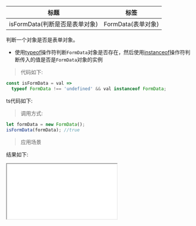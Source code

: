 | 标题                           | 标签               |
| ------------------------------ | ------------------ |
| isFormData(判断是否是表单对象) | FormData(表单对象) |

判断一个对象是否是表单对象。

- 使用[typeof](https://developer.mozilla.org/en-US/docs/Web/JavaScript/Reference/Operators/typeof)操作符判断`FormData`对象是否存在，然后使用[instanceof](https://developer.mozilla.org/en-US/docs/Web/JavaScript/Reference/Operators/instanceof)操作符判断传入的值是否是`FormData`对象的实例

> 代码如下:

```js
const isFormData = val =>
  typeof FormData !== 'undefined' && val instanceof FormData;
```

ts代码如下:

<div class="code-editor" data-url="codes/javascript/ts/isFormData.ts" data-language="typescript"></div>

> 调用方式:

```js
let formData = new FormData();
isFormData(formData); //true
```

> 应用场景

<div class="code-editor" data-url="codes/javascript/html/isFormData.html" data-language="html"></div>

结果如下:

<iframe src="codes/javascript/html/isFormData.html"></iframe>
